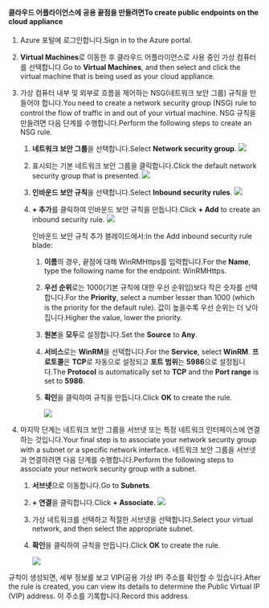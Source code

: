 #### <a name="to-create-public-endpoints-on-the-cloud-appliance"></a><span data-ttu-id="4426c-101">클라우드 어플라이언스에 공용 끝점을 만들려면</span><span class="sxs-lookup"><span data-stu-id="4426c-101">To create public endpoints on the cloud appliance</span></span>

1. <span data-ttu-id="4426c-102">Azure 포털에 로그인합니다.</span><span class="sxs-lookup"><span data-stu-id="4426c-102">Sign in to the Azure portal.</span></span>
2. <span data-ttu-id="4426c-103">**Virtual Machines**로 이동한 후 클라우드 어플라이언스로 사용 중인 가상 컴퓨터를 선택합니다.</span><span class="sxs-lookup"><span data-stu-id="4426c-103">Go to **Virtual Machines**, and then select and click the virtual machine that is being used as your cloud appliance.</span></span>
    
3. <span data-ttu-id="4426c-104">가상 컴퓨터 내부 및 외부로 흐름을 제어하는 NSG(네트워크 보안 그룹) 규칙을 만들어야 합니다.</span><span class="sxs-lookup"><span data-stu-id="4426c-104">You need to create a network security group (NSG) rule to control the flow of traffic in and out of your virtual machine.</span></span> <span data-ttu-id="4426c-105">NSG 규칙을 만들려면 다음 단계를 수행합니다.</span><span class="sxs-lookup"><span data-stu-id="4426c-105">Perform the following steps to create an NSG rule.</span></span>
    1. <span data-ttu-id="4426c-106">**네트워크 보안 그룹**을 선택합니다.</span><span class="sxs-lookup"><span data-stu-id="4426c-106">Select **Network security group**.</span></span>
        ![](./media/storsimple-8000-create-public-endpoints-cloud-appliance/sca-create-public-endpt1.png)

    2. <span data-ttu-id="4426c-107">표시되는 기본 네트워크 보안 그룹을 클릭합니다.</span><span class="sxs-lookup"><span data-stu-id="4426c-107">Click the default network security group that is presented.</span></span>
        ![](./media/storsimple-8000-create-public-endpoints-cloud-appliance/sca-create-public-endpt2.png)

    3. <span data-ttu-id="4426c-108">**인바운드 보안 규칙**을 선택합니다.</span><span class="sxs-lookup"><span data-stu-id="4426c-108">Select **Inbound security rules**.</span></span>
        ![](./media/storsimple-8000-create-public-endpoints-cloud-appliance/sca-create-public-endpt3.png)

    4. <span data-ttu-id="4426c-109">**+ 추가**를 클릭하여 인바운드 보안 규칙을 만듭니다.</span><span class="sxs-lookup"><span data-stu-id="4426c-109">Click **+ Add** to create an inbound security rule.</span></span>
        ![](./media/storsimple-8000-create-public-endpoints-cloud-appliance/sca-create-public-endpt4.png)

        <span data-ttu-id="4426c-110">인바운드 보안 규칙 추가 블레이드에서:</span><span class="sxs-lookup"><span data-stu-id="4426c-110">In the Add inbound security rule blade:</span></span>

        1. <span data-ttu-id="4426c-111">**이름**의 경우, 끝점에 대해 WinRMHttps를 입력합니다.</span><span class="sxs-lookup"><span data-stu-id="4426c-111">For the **Name**, type the following name for the endpoint: WinRMHttps.</span></span>
        
        2. <span data-ttu-id="4426c-112">**우선 순위**로는 1000(기본 규칙에 대한 우선 순위임)보다 작은 숫자를 선택합니다.</span><span class="sxs-lookup"><span data-stu-id="4426c-112">For the **Priority**, select a number lesser than 1000 (which is the priority for the default rule).</span></span> <span data-ttu-id="4426c-113">값이 높을수록 우선 순위는 더 낮아집니다.</span><span class="sxs-lookup"><span data-stu-id="4426c-113">Higher the value, lower the priority.</span></span>

        3. <span data-ttu-id="4426c-114">**원본**을 **모두**로 설정합니다.</span><span class="sxs-lookup"><span data-stu-id="4426c-114">Set the **Source** to **Any**.</span></span>

        4. <span data-ttu-id="4426c-115">**서비스**로는 **WinRM**을 선택합니다.</span><span class="sxs-lookup"><span data-stu-id="4426c-115">For the **Service**, select **WinRM**.</span></span> <span data-ttu-id="4426c-116">**프로토콜**은 **TCP**로 자동으로 설정되고 **포트 범위**는 **5986**으로 설정됩니다.</span><span class="sxs-lookup"><span data-stu-id="4426c-116">The **Protocol** is automatically set to **TCP** and the **Port range** is set to **5986**.</span></span>

        5. <span data-ttu-id="4426c-117">**확인**을 클릭하여 규칙을 만듭니다.</span><span class="sxs-lookup"><span data-stu-id="4426c-117">Click **OK** to create the rule.</span></span>

            ![](./media/storsimple-8000-create-public-endpoints-cloud-appliance/sca-create-public-endpt5.png)

4. <span data-ttu-id="4426c-118">마지막 단계는 네트워크 보안 그룹을 서브넷 또는 특정 네트워크 인터페이스에 연결하는 것입니다.</span><span class="sxs-lookup"><span data-stu-id="4426c-118">Your final step is to associate your network security group with a subnet or a specific network interface.</span></span> <span data-ttu-id="4426c-119">네트워크 보안 그룹을 서브넷과 연결하려면 다음 단계를 수행합니다.</span><span class="sxs-lookup"><span data-stu-id="4426c-119">Perform the following steps to associate your network security group with a subnet.</span></span>
    1. <span data-ttu-id="4426c-120">**서브넷**으로 이동합니다.</span><span class="sxs-lookup"><span data-stu-id="4426c-120">Go to **Subnets**.</span></span>
    2. <span data-ttu-id="4426c-121">**+ 연결**을 클릭합니다.</span><span class="sxs-lookup"><span data-stu-id="4426c-121">Click **+ Associate**.</span></span>
        ![](./media/storsimple-8000-create-public-endpoints-cloud-appliance/sca-create-public-endpt7.png)

    3. <span data-ttu-id="4426c-122">가상 네트워크를 선택하고 적절한 서브넷을 선택합니다.</span><span class="sxs-lookup"><span data-stu-id="4426c-122">Select your virtual network, and then select the appropriate subnet.</span></span>
    4. <span data-ttu-id="4426c-123">**확인**을 클릭하여 규칙을 만듭니다.</span><span class="sxs-lookup"><span data-stu-id="4426c-123">Click **OK** to create the rule.</span></span>

        ![](./media/storsimple-8000-create-public-endpoints-cloud-appliance/sca-create-public-endpt11.png)

<span data-ttu-id="4426c-124">규칙이 생성되면, 세부 정보를 보고 VIP(공용 가상 IP) 주소를 확인할 수 있습니다.</span><span class="sxs-lookup"><span data-stu-id="4426c-124">After the rule is created, you can view its details to determine the Public Virtual IP (VIP) address.</span></span> <span data-ttu-id="4426c-125">이 주소를 기록합니다.</span><span class="sxs-lookup"><span data-stu-id="4426c-125">Record this address.</span></span>


